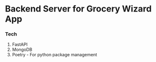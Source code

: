 # Backend Server for Grocery Wizard App

### Tech
1. FastAPI
2. MongoDB
3. Poetry - For python package management
